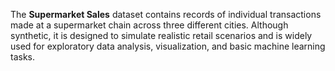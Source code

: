 The **Supermarket Sales** dataset contains records of individual transactions made at a supermarket chain across three different cities. Although synthetic, it is designed to simulate realistic retail scenarios and is widely used for exploratory data analysis, visualization, and basic machine learning tasks.

